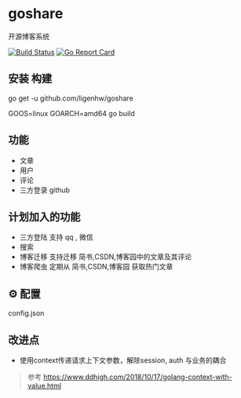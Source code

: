 # goshare

开源博客系统

[![Build Status](https://travis-ci.org/ligenhw/goshare.svg?branch=master)](https://travis-ci.org/ligenhw/goshare) 
[![Go Report Card](https://goreportcard.com/badge/github.com/ligenhw/goshare)](https://goreportcard.com/report/github.com/ligenhw/goshare)


## 安装 构建

go get -u github.com/ligenhw/goshare

GOOS=linux GOARCH=amd64 go build 

## 功能

* 文章
* 用户
* 评论
* 三方登录 github

## 计划加入的功能

* 三方登陆
  支持 qq , 微信
* 搜索
* 博客迁移
  支持迁移 简书,CSDN,博客园中的文章及其评论
* 博客爬虫
  定期从 简书,CSDN,博客园 获取热门文章
  

## ⚙️ 配置

config.json


## 改进点
* 使用context传递请求上下文参数，解除session, auth 与业务的耦合
>参考 https://www.ddhigh.com/2018/10/17/golang-context-with-value.html


